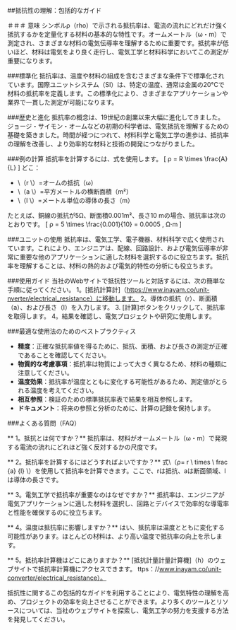 ##抵抗性の理解：包括的なガイド

＃＃＃ 意味
シンボルρ（rho）で示される抵抗率は、電流の流れにどれだけ強く抵抗するかを定量化する材料の基本的な特性です。オームメートル（ω・m）で測定され、さまざまな材料の電気伝導率を理解するために重要です。抵抗率が低いほど、材料は電気をより良く走行し、電気工学と材料科学においてこの測定が重要になります。

###標準化
抵抗率は、温度や材料の組成を含むさまざまな条件下で標準化されています。国際ユニットシステム（SI）は、特定の温度、通常は金属の20°Cで材料の抵抗率を定義します。この標準化により、さまざまなアプリケーションや業界で一貫した測定が可能になります。

###歴史と進化
抵抗率の概念は、19世紀の創業以来大幅に進化してきました。ジョージ・サイモン・オームなどの初期の科学者は、電気抵抗を理解するための基礎を築きました。時間が経つにつれて、材料科学と電気工学の進歩は、抵抗率の理解を改善し、より効率的な材料と技術の開発につながりました。

###例の計算
抵抗率を計算するには、式を使用します。
\[ ρ = R \times \frac{A}{L} \]
どこ：
-  \（r \）=オームの抵抗（ω）
-  \（a \）=平方メートルの横断面積（m²）
-  \（l \）=メートル単位の導体の長さ（m）

たとえば、銅線の抵抗が5Ω、断面積0.001m²、長さ10 mの場合、抵抗率は次のとおりです。
\[ ρ = 5 \times \frac{0.001}{10} = 0.0005 \, Ω·m \]

###ユニットの使用
抵抗率は、電気工学、電子機器、材料科学で広く使用されています。これにより、エンジニアは、配線、回路設計、および電気伝導率が非常に重要な他のアプリケーションに適した材料を選択するのに役立ちます。抵抗率を理解することは、材料の熱的および電気的特性の分析にも役立ちます。

###使用ガイド
当社のWebサイトで抵抗性ツールと対話するには、次の簡単な手順に従ってください。
1。[抵抗計算計]（https://www.inayam.co/unit-nverter/electrical_resistance）に移動します。
2。導体の抵抗（r）、断面積（a）、および長さ（l）を入力します。
3. [計算]ボタンをクリックして、抵抗率を取得します。
4。結果を確認し、電気プロジェクトや研究に使用します。

###最適な使用法のためのベストプラクティス
-  **精度**：正確な抵抗率値を得るために、抵抗、面積、および長さの測定が正確であることを確認してください。
-  **物質的な考慮事項**：抵抗率は物質によって大きく異なるため、材料の種類に注意してください。
-  **温度効果**：抵抗率が温度とともに変化する可能性があるため、測定値がとられる温度を考えてください。
-  **相互参照**：検証のための標準抵抗率表で結果を相互参照します。
-  **ドキュメント**：将来の参照と分析のために、計算の記録を保持します。

###よくある質問（FAQ）

** 1。抵抗とは何ですか？**
抵抗率は、材料がオームメートル（ω・m）で発現する電流の流れにどれほど強く反対するかの尺度です。

** 2。抵抗率を計算するにはどうすればよいですか？**
式\（ρ= r \ times \ frac {a} {l} \）を使用して抵抗率を計算できます。ここで、rは抵抗、aは断面領域、lは導体の長さです。

** 3。電気工学で抵抗率が重要なのはなぜですか？**
抵抗率は、エンジニアが電気アプリケーションに適した材料を選択し、回路とデバイスで効率的な導電率と性能を確保するのに役立ちます。

** 4。温度は抵抗率に影響しますか？**
はい、抵抗率は温度とともに変化する可能性があります。ほとんどの材料は、より高い温度で抵抗率の向上を示します。

** 5。抵抗率計算機はどこにありますか？**
[抵抗計量計量計算機]（h）のウェブサイトで抵抗率計算機にアクセスできます。 ttps：//www.inayam.co/unit-converter/electrical_resistance）。

抵抗性に関するこの包括的なガイドを利用することにより、電気特性の理解を高め、プロジェクトの効率を向上させることができます。より多くのツールとリソースについては、当社のウェブサイトを探索し、電気工学の努力を支援する方法を発見してください。